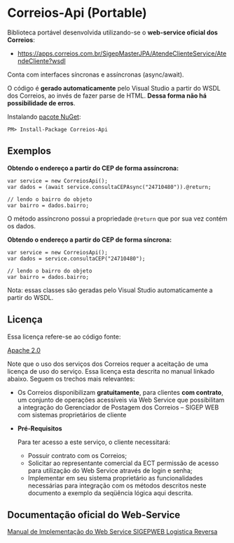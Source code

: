 # Correios-Api (Portable)

Biblioteca portável desenvolvida utilizando-se o **web-service oficial dos Correios**:

 - https://apps.correios.com.br/SigepMasterJPA/AtendeClienteService/AtendeCliente?wsdl

Conta com interfaces síncronas e assíncronas (async/await).

O código é **gerado automaticamente** pelo Visual Studio a partir do WSDL dos Correios,
ao invés de fazer parse de HTML. **Dessa forma não há possibilidade de erros**.

Instalando [pacote NuGet](https://www.nuget.org/packages/Correios-Api):

    PM> Install-Package Correios-Api

Exemplos
--------

**Obtendo o endereço a partir do CEP de forma assíncrona:**

    var service = new CorreiosApi();
    var dados = (await service.consultaCEPAsync("24710480")).@return;

    // lendo o bairro do objeto
    var bairro = dados.bairro;

O método assíncrono possui a propriedade `@return` que por sua vez contém os dados.

**Obtendo o endereço a partir do CEP de forma síncrona:**

    var service = new CorreiosApi();
    var dados = service.consultaCEP("24710480");

    // lendo o bairro do objeto
    var bairro = dados.bairro;

Nota: essas classes são geradas pelo Visual Studio automaticamente a partir do WSDL.

Licença
-------

Essa licença refere-se ao código fonte:

[Apache 2.0](https://raw.githubusercontent.com/masbicudo/Correios-Api/master/LICENSE)

Note que o uso dos serviços dos Correios requer a aceitação de uma licença de uso do serviço.
Essa licença esta descrita no manual linkado abaixo. Seguem os trechos mais relevantes:

 - Os Correios disponibilizam **gratuitamente**, para clientes **com contrato**, um conjunto
de operações acessíveis via Web Service que possibilitam a integração do Gerenciador
de Postagem dos Correios – SIGEP WEB com sistemas proprietários de cliente

 - **Pré-Requisitos**

    Para ter acesso a este serviço, o cliente necessitará:

    - Possuir contrato com os Correios;
    - Solicitar ao representante comercial da ECT permissão de acesso para utilização do Web Service através de login e senha;
    - Implementar em seu sistema proprietário as funcionalidades necessárias para integração com os métodos descritos neste documento a exemplo da seqüência lógica aqui descrita.

Documentação oficial do Web-Service
-----------------------------------

[Manual de Implementação do Web Service SIGEPWEB Logistica Reversa](http://www.corporativo.correios.com.br/encomendas/sigepweb/doc/Manual_de_Implementacao_do_Web_Service_SIGEPWEB_Logistica_Reversa.pdf)
